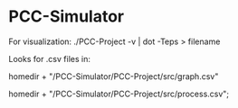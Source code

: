 PCC-Simulator
=============

For visualization: ./PCC-Project -v | dot -Teps > filename

Looks for .csv files in:

homedir + "/PCC-Simulator/PCC-Project/src/graph.csv"

homedir + "/PCC-Simulator/PCC-Project/src/process.csv";
